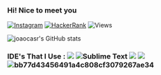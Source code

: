 ### Hi! Nice to meet you
[![Instagram](https://img.shields.io/badge/Instagram-%23E4405F.svg?style=for-the-badge&logo=Instagram&logoColor=white)](https://www.instagram.com/khonsupp/) [![HackerRank](https://img.shields.io/badge/-Hackerrank-2EC866?style=for-the-badge&logo=HackerRank&logoColor=white)](https://www.hackerrank.com/castro_JP?hr_r=1) 
![Views](https://komarev.com/ghpvc/?username=joaocasr&color=dc143c&label=VIEWS)



![joaocasr's GitHub stats](https://github-readme-stats.vercel.app/api?username=joaocasr&show_icons=true&theme=tokyonight) 


### IDE's That I Use : ![](https://img.shields.io/badge/VIM-IDE-informational?style=flat&logo=vim&logoColor=black&color=2bbc8a) ![Sublime Text](https://img.shields.io/badge/SUBLIME-IDE-informational?style=flat&logo=sublime-text&logoColor=black&color=2bbc8a) ![](https://img.shields.io/badge/CLion-IDE-informational?style=flat&logo=clion&logoColor=black&color=2bbc8a) ![](https://img.shields.io/badge/Android_Studio-IDE-informational?style=flat&logo=android-studio&logoColor=black&color=2bbc8a)![bb77d43456491a4c808cf3079267ae34](https://user-images.githubusercontent.com/73347405/142746424-ea5bc281-beb4-4a93-88db-6ad1b0fe1e9c.gif)

<!--
**joaocasr/joaocasr** is a ✨ _special_ ✨ repository because its `README.md` (this file) appears on your GitHub profile.

Here are some ideas to get you started:

- 🔭 I’m currently working on ...
- 🌱 I’m currently learning ...
- 👯 I’m looking to collaborate on ...
- 🤔 I’m looking for help with ...
- 💬 Ask me about ...
- 📫 How to reach me: ...
- 😄 Pronouns: ...
- ⚡ Fun fact: ...
-->
